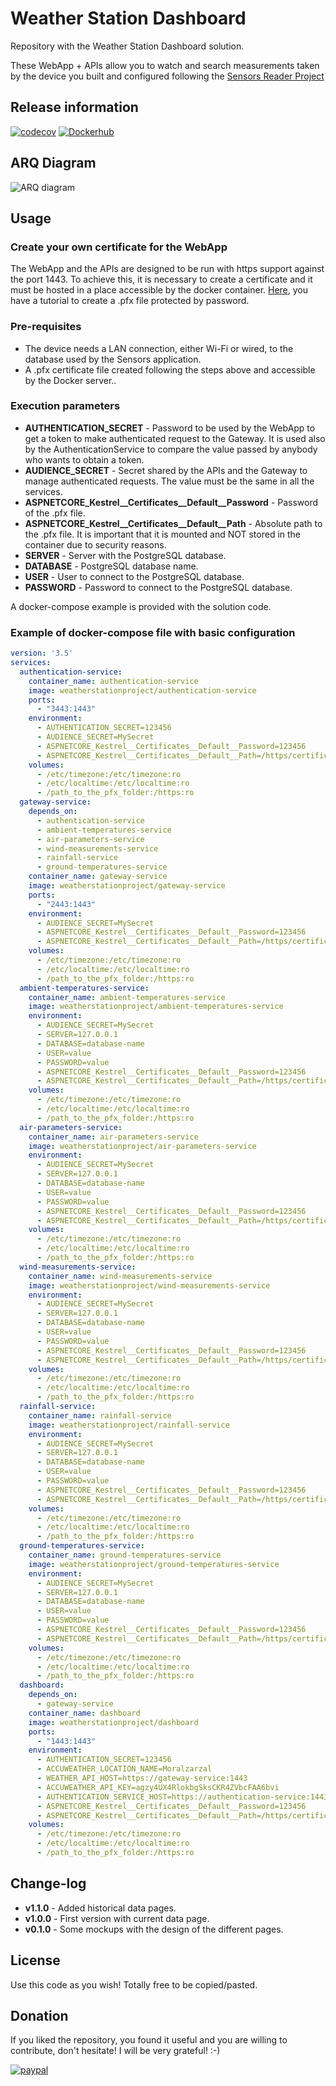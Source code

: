 # Weather Station Dashboard
Repository with the Weather Station Dashboard solution.

These WebApp + APIs allow you to watch and search measurements taken by the device you built and configured following the [Sensors Reader Project](https://github.com/weather-station-project/sensors-reader)

## Release information
[![codecov](https://codecov.io/gh/weather-station-project/dashboard/branch/master/graph/badge.svg?token=59OP3KE0AA)](https://codecov.io/gh/weather-station-project/dashboard)
[![Dockerhub](https://img.shields.io/badge/dockerhub-v1.1.0-blue)](https://hub.docker.com/repository/docker/weatherstationproject/dashboard)

## ARQ Diagram
![ARQ diagram](https://raw.githubusercontent.com/weather-station-project/dashboard/master/dashboard-arq.png)

## Usage
### Create your own certificate for the WebApp
The WebApp and the APIs are designed to be run with https support against the port 1443. To achieve this, it is necessary to create a certificate and it must be hosted
in a place accessible by the docker container.
[Here](https://docs.microsoft.com/en-us/dotnet/core/additional-tools/self-signed-certificates-guide#create-a-self-signed-certificate), you have a 
tutorial to create a .pfx file protected by password.

### Pre-requisites
* The device needs a LAN connection, either Wi-Fi or wired, to the database used by the Sensors application.
* A .pfx certificate file created following the steps above and accessible by the Docker server..

### Execution parameters
* **AUTHENTICATION_SECRET** - Password to be used by the WebApp to get a token to make authenticated request to the Gateway. It is used also by
the AuthenticationService to compare the value passed by anybody who wants to obtain a token.
* **AUDIENCE_SECRET** - Secret shared by the APIs and the Gateway to manage authenticated requests. The value must be the same in all the services.
* **ASPNETCORE_Kestrel__Certificates__Default__Password** - Password of the .pfx file.
* **ASPNETCORE_Kestrel__Certificates__Default__Path** - Absolute path to the .pfx file. It is important that it is mounted and NOT stored in the container due to security reasons.
* **SERVER** - Server with the PostgreSQL database.
* **DATABASE** - PostgreSQL database name.
* **USER** - User to connect to the PostgreSQL database.
* **PASSWORD** - Password to connect to the PostgreSQL database.

A docker-compose example is provided with the solution code.

### Example of docker-compose file with basic configuration
```YAML
version: '3.5'
services:
  authentication-service:
    container_name: authentication-service
    image: weatherstationproject/authentication-service
    ports:
      - "3443:1443"
    environment:
      - AUTHENTICATION_SECRET=123456
      - AUDIENCE_SECRET=MySecret
      - ASPNETCORE_Kestrel__Certificates__Default__Password=123456
      - ASPNETCORE_Kestrel__Certificates__Default__Path=/https/certificate.pfx
    volumes:
      - /etc/timezone:/etc/timezone:ro
      - /etc/localtime:/etc/localtime:ro
      - /path_to_the_pfx_folder:/https:ro
  gateway-service:
    depends_on:
      - authentication-service
      - ambient-temperatures-service
      - air-parameters-service
      - wind-measurements-service
      - rainfall-service
      - ground-temperatures-service
    container_name: gateway-service
    image: weatherstationproject/gateway-service
    ports:
      - "2443:1443"
    environment:
      - AUDIENCE_SECRET=MySecret
      - ASPNETCORE_Kestrel__Certificates__Default__Password=123456
      - ASPNETCORE_Kestrel__Certificates__Default__Path=/https/certificate.pfx
    volumes:
      - /etc/timezone:/etc/timezone:ro
      - /etc/localtime:/etc/localtime:ro
      - /path_to_the_pfx_folder:/https:ro
  ambient-temperatures-service:
    container_name: ambient-temperatures-service
    image: weatherstationproject/ambient-temperatures-service
    environment:
      - AUDIENCE_SECRET=MySecret
      - SERVER=127.0.0.1
      - DATABASE=database-name
      - USER=value
      - PASSWORD=value
      - ASPNETCORE_Kestrel__Certificates__Default__Password=123456
      - ASPNETCORE_Kestrel__Certificates__Default__Path=/https/certificate.pfx
    volumes:
      - /etc/timezone:/etc/timezone:ro
      - /etc/localtime:/etc/localtime:ro
      - /path_to_the_pfx_folder:/https:ro
  air-parameters-service:
    container_name: air-parameters-service
    image: weatherstationproject/air-parameters-service
    environment:
      - AUDIENCE_SECRET=MySecret
      - SERVER=127.0.0.1
      - DATABASE=database-name
      - USER=value
      - PASSWORD=value
      - ASPNETCORE_Kestrel__Certificates__Default__Password=123456
      - ASPNETCORE_Kestrel__Certificates__Default__Path=/https/certificate.pfx
    volumes:
      - /etc/timezone:/etc/timezone:ro
      - /etc/localtime:/etc/localtime:ro
      - /path_to_the_pfx_folder:/https:ro
  wind-measurements-service:
    container_name: wind-measurements-service
    image: weatherstationproject/wind-measurements-service
    environment:
      - AUDIENCE_SECRET=MySecret
      - SERVER=127.0.0.1
      - DATABASE=database-name
      - USER=value
      - PASSWORD=value
      - ASPNETCORE_Kestrel__Certificates__Default__Password=123456
      - ASPNETCORE_Kestrel__Certificates__Default__Path=/https/certificate.pfx
    volumes:
      - /etc/timezone:/etc/timezone:ro
      - /etc/localtime:/etc/localtime:ro
      - /path_to_the_pfx_folder:/https:ro
  rainfall-service:
    container_name: rainfall-service
    image: weatherstationproject/rainfall-service
    environment:
      - AUDIENCE_SECRET=MySecret
      - SERVER=127.0.0.1
      - DATABASE=database-name
      - USER=value
      - PASSWORD=value
      - ASPNETCORE_Kestrel__Certificates__Default__Password=123456
      - ASPNETCORE_Kestrel__Certificates__Default__Path=/https/certificate.pfx
    volumes:
      - /etc/timezone:/etc/timezone:ro
      - /etc/localtime:/etc/localtime:ro
      - /path_to_the_pfx_folder:/https:ro
  ground-temperatures-service:
    container_name: ground-temperatures-service
    image: weatherstationproject/ground-temperatures-service
    environment:
      - AUDIENCE_SECRET=MySecret
      - SERVER=127.0.0.1
      - DATABASE=database-name
      - USER=value
      - PASSWORD=value
      - ASPNETCORE_Kestrel__Certificates__Default__Password=123456
      - ASPNETCORE_Kestrel__Certificates__Default__Path=/https/certificate.pfx
    volumes:
      - /etc/timezone:/etc/timezone:ro
      - /etc/localtime:/etc/localtime:ro
      - /path_to_the_pfx_folder:/https:ro
  dashboard:
    depends_on:
      - gateway-service
    container_name: dashboard
    image: weatherstationproject/dashboard
    ports:
      - "1443:1443"
    environment:
      - AUTHENTICATION_SECRET=123456
      - ACCUWEATHER_LOCATION_NAME=Moralzarzal
      - WEATHER_API_HOST=https://gateway-service:1443
      - ACCUWEATHER_API_KEY=agzy4UX4RlokbgSksCKR4ZVbcFAA6bvi
      - AUTHENTICATION_SERVICE_HOST=https://authentication-service:1443
      - ASPNETCORE_Kestrel__Certificates__Default__Password=123456
      - ASPNETCORE_Kestrel__Certificates__Default__Path=/https/certificate.pfx
    volumes:
      - /etc/timezone:/etc/timezone:ro
      - /etc/localtime:/etc/localtime:ro
      - /path_to_the_pfx_folder:/https:ro
```

## Change-log
* **v1.1.0** - Added historical data pages.
* **v1.0.0** - First version with current data page.
* **v0.1.0** - Some mockups with the design of the different pages.

## License
Use this code as you wish! Totally free to be copied/pasted.

## Donation
If you liked the repository, you found it useful and you are willing to contribute, don't hesitate! I will be very
grateful! :-)

[![paypal](https://www.paypalobjects.com/en_US/i/btn/btn_donateCC_LG.gif)](https://www.paypal.com/cgi-bin/webscr?cmd=_donations&business=4TFR2PQ2J3KLA&item_name=If+you+liked+the+project+and+you+are+willing+to+contribute%2C+don%27t+hesitate%21+I+will+be+very+grateful%21+%3A-%29&currency_code=EUR)
